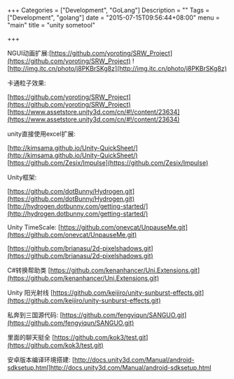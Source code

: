 +++
Categories = ["Development", "GoLang"]
Description = ""
Tags = ["Development", "golang"]
date = "2015-07-15T09:56:44+08:00"
menu = "main"
title = "unity sometool"

+++

NGUI动画扩展:[https://github.com/yoroting/SRW_Project](https://github.com/yoroting/SRW_Project)
![http://img.itc.cn/photo/j8PKBrSKg8z](http://img.itc.cn/photo/j8PKBrSKg8z)

卡通粒子效果:

[https://github.com/yoroting/SRW_Project](https://github.com/yoroting/SRW_Project)
[https://www.assetstore.unity3d.com/cn/#!/content/23634](https://www.assetstore.unity3d.com/cn/#!/content/23634)

unity直接使用excel扩展:

[http://kimsama.github.io/Unity-QuickSheet/](http://kimsama.github.io/Unity-QuickSheet/)
[https://github.com/Zesix/Impulse](https://github.com/Zesix/Impulse)

Unity框架:

[https://github.com/dotBunny/Hydrogen.git](https://github.com/dotBunny/Hydrogen.git)
[http://hydrogen.dotbunny.com/getting-started/](http://hydrogen.dotbunny.com/getting-started/)


Unity TimeScale:
[https://github.com/onevcat/UnpauseMe.git](https://github.com/onevcat/UnpauseMe.git)


[https://github.com/brianasu/2d-pixelshadows.git](https://github.com/brianasu/2d-pixelshadows.git)


C#转换帮助类
[https://github.com/kenanhancer/Uni.Extensions.git](https://github.com/kenanhancer/Uni.Extensions.git)


Unity 阳光射线
[https://github.com/keijiro/unity-sunburst-effects.git](https://github.com/keijiro/unity-sunburst-effects.git)

私奔到三国源代码:
[https://github.com/fengyiqun/SANGUO.git](https://github.com/fengyiqun/SANGUO.git)

里面的聊天挺全
[https://github.com/kok3/test.git](https://github.com/kok3/test.git)



安卓版本编译环境搭建:
[http://docs.unity3d.com/Manual/android-sdksetup.html]http://docs.unity3d.com/Manual/android-sdksetup.html
